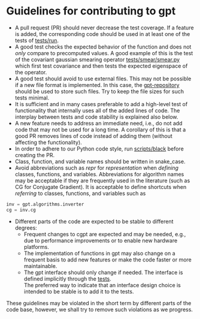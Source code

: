 # Guidelines for contributing to gpt
- A pull request (PR) should never decrease the test coverage.  If a feature is added, the corresponding code should be used in at least one of the tests of [tests/run](https://github.com/lehner/gpt/blob/master/tests/run).
- A good test checks the expected behavior of the function and does not *only* compare to precomputed values.  A good example of this is the test of the covariant gaussian smearing operator [tests/smear/smear.py](https://github.com/lehner/gpt/blob/master/tests/create/smear.py) which first test covariance and then tests the expected eigenspace of the operator.
- A good test should avoid to use external files.  This may not be possible if a new file format is implemented. 
  In this case, the [gpt-repository](https://github.com/lehner/gpt-repository) should be used to store such files.  Try to keep the file sizes for such tests minimal.
- It is sufficient and in many cases preferable to add a high-level test of functionality that internally uses all of the added lines of code. 
  The interplay between tests and code stability is explained also below.
- A new feature needs to address an immediate need, i.e., do not add code that may not be used for a long time.  A corollary of this is that a good PR removes lines of code instead of adding them (without affecting the functionality).
- In order to adhere to our Python code style, run [scripts/black](https://github.com/lehner/gpt/blob/master/scripts/black) before creating the PR.
- Class, function, and variable names should be written in snake_case.
- Avoid abbreviations such as *repr* for *representation* when *defining* classes, functions, and variables.  Abbreviations for algorithm names may be acceptable if they are frequently used in the literature (such as CG for Conjugate Gradient).
  It is acceptable to define shortcuts when *referring* to classes, functions, and variables such as
```python
inv = gpt.algorithms.inverter
cg = inv.cg
```
- Different parts of the code are expected to be stable to different degrees:
  - Frequent changes to cgpt are expected and may be needed, e.g., due to performance improvements or to enable new hardware platforms.
  - The implementation of functions in gpt may also change on a frequent basis to add new features or make the code faster or more maintainable.
  - The gpt interface should only change if needed.  The interface is defined implicitly through the [tests](https://github.com/lehner/gpt/blob/master/tests).  
  The preferred way to indicate that an interface design choice is intended to be stable is to add it to the tests.

These guidelines may be violated in the short term by different parts of the code base, however, we shall try to remove such violations as we progress.
